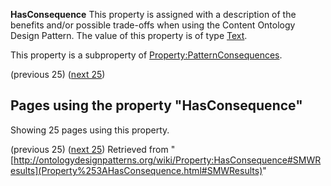 __HasConsequence__
This property is assigned with a description of the benefits and/or possible trade-offs when using the Content Ontology Design Pattern.
The value of this property is of type [Text](../Type/Text.md "Type:Text").


This property is a subproperty of [Property:PatternConsequences](../Property/PatternConsequences.md "Property:PatternConsequences").




  

(previous 25) ([next 25](http://ontologydesignpatterns.org/wiki/index.php?title=Property:HasConsequence&from=Description#SMWResults "Property:HasConsequence"))
## Pages using the property "HasConsequence"


Showing 25 pages using this property.


(previous 25) ([next 25](http://ontologydesignpatterns.org/wiki/index.php?title=Property:HasConsequence&from=Description#SMWResults "Property:HasConsequence"))
Retrieved from "[http://ontologydesignpatterns.org/wiki/Property:HasConsequence#SMWResults](Property%253AHasConsequence.html#SMWResults)"
